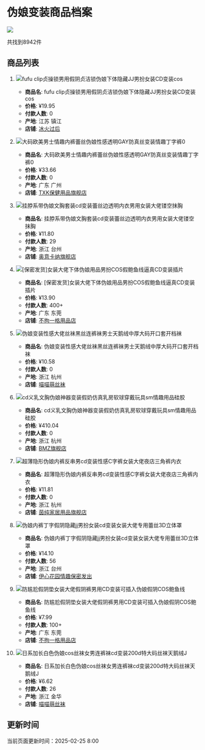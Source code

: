 # 伪娘变装商品档案

![](https://gw.alicdn.com/imgextra/i1/O1CN01frdmVR1MsT6ck7WNX_!!6000000001490-2-tps-112-112.png)

共找到8942件

## 商品列表

1. ![fufu clip贞操锁男用假阴贞洁锁伪娘下体隐藏JJ男扮女装CD变装cos](https://g-search1.alicdn.com/img/bao/uploaded/i4/i4/2209037180089/O1CN01rBMrN21CWoFyJcWcl_!!2209037180089.jpg_.webp)
   - **商品名**: fufu clip贞操锁男用假阴贞洁锁伪娘下体隐藏JJ男扮女装CD变装cos
   - **价格**: ¥19.95
   - **付款人数**: 0
   - **产地**: 江苏 镇江
   - **店铺**: [冰火过后](//store.taobao.com/shop/view_shop.htm?appUid=RAzN8HWZ1sCKi2Yt7KmgBagmhPXv3W52eadcdWWPrF3S6bTdjKC)

2. ![大码欧美男士情趣内裤蕾丝伪娘性感透明GAY防真丝变装情趣丁字裤0](https://g-search1.alicdn.com/img/bao/uploaded/i4/i3/2208815848236/O1CN018U1MNs2Ai8vHO04eM_!!0-item_pic.jpg_.webp)
   - **商品名**: 大码欧美男士情趣内裤蕾丝伪娘性感透明GAY防真丝变装情趣丁字裤0
   - **价格**: ¥33.66
   - **付款人数**: 0
   - **产地**: 广东 广州
   - **店铺**: [TXK保健用品旗舰店](//store.taobao.com/shop/view_shop.htm?appUid=RAzN8HWYAQqnY76HgoGS22KcvqQ1CbXiVZG4SHMm4b6wcNEGUZQ)

3. ![挂脖系带伪娘文胸套装cd变装蕾丝边透明内衣男用女装大佬镂空抹胸](https://g-search1.alicdn.com/img/bao/uploaded/i4/i1/2190460245/O1CN01pL5Rib1DgFyVxxysU_!!0-item_pic.jpg_.webp)
   - **商品名**: 挂脖系带伪娘文胸套装cd变装蕾丝边透明内衣男用女装大佬镂空抹胸
   - **价格**: ¥11.80
   - **付款人数**: 29
   - **产地**: 浙江 台州
   - **店铺**: [奥意卡纳旗舰店](//store.taobao.com/shop/view_shop.htm?appUid=RAzN8HWZzQu4dxufWVGfDfwpM99htskb9khY2UPiE4hWknT4zsC)

4. ![[保密发货]女装大佬下体伪娘用品男扮COS假鲍鱼线逼真CD变装插片](https://g-search3.alicdn.com/img/bao/uploaded/i4/i3/2200679562284/O1CN01okvkD31Sk7VzI0AU9_!!2200679562284.jpg_.webp)
   - **商品名**: [保密发货]女装大佬下体伪娘用品男扮COS假鲍鱼线逼真CD变装插片
   - **价格**: ¥13.90
   - **付款人数**: 400+
   - **产地**: 广东 东莞
   - **店铺**: [不拘一格用品店](//store.taobao.com/shop/view_shop.htm?appUid=RAzN8HWP8Pb8gYm9DUcCRd5Kj9A43EsXgB4C7vU35gjJ6ftPcXy)

5. ![伪娘变装性感大佬丝袜黑丝连裤袜男士天鹅绒中厚大码开口套开档袜](https://g-search3.alicdn.com/img/bao/uploaded/i4/i1/2215085047772/O1CN01cPP0rx27Hd95jH1o7_!!2215085047772.jpg_.webp)
   - **商品名**: 伪娘变装性感大佬丝袜黑丝连裤袜男士天鹅绒中厚大码开口套开档袜
   - **价格**: ¥10.58
   - **付款人数**: 0
   - **产地**: 浙江 杭州
   - **店铺**: [喵喵萌丝袜](//store.taobao.com/shop/view_shop.htm?appUid=RAzN8HWZbmngDxK6CGvgR3eMyToh3Rk5Ltn3QA9nypdqoqxDW5C)

6. ![cd义乳文胸伪娘神器变装假奶仿真乳房软球穿戴玩具sm情趣用品硅胶](https://g-search3.alicdn.com/img/bao/uploaded/i4/i3/2204100545765/O1CN01rjKp3r1sSQ1brV0W1_!!0-item_pic.jpg_.webp)
   - **商品名**: cd义乳文胸伪娘神器变装假奶仿真乳房软球穿戴玩具sm情趣用品硅胶
   - **价格**: ¥410.04
   - **付款人数**: 0
   - **产地**: 浙江 杭州
   - **店铺**: [BMZ旗舰店](//store.taobao.com/shop/view_shop.htm?appUid=RAzN8HWPdGpTFnaVj2akSq8hukaMGnKhiaAP7fbUHt5y6RJfzx1)

7. ![超薄隐形伪娘内裤反串男cd变装性感C字裤女装大佬夜店三角裤内衣](https://g-search3.alicdn.com/img/bao/uploaded/i4/i3/2190460245/O1CN01nxtI0R1DgFyZJE08v_!!0-item_pic.jpg_.webp)
   - **商品名**: 超薄隐形伪娘内裤反串男cd变装性感C字裤女装大佬夜店三角裤内衣
   - **价格**: ¥11.81
   - **付款人数**: 0
   - **产地**: 浙江 杭州
   - **店铺**: [茵纯家居用品旗舰店](//store.taobao.com/shop/view_shop.htm?appUid=RAzN8HWRQcGKCz8XS75TCeVXmPxJUpW45hN9F5e6RM8HAYENpnu)

8. ![伪娘内裤丁字假阴隐藏jj男扮女装cd变装女装大佬专用蕾丝3D立体罩](https://g-search2.alicdn.com/img/bao/uploaded/i4/i4/2042443282/O1CN01651tuD1a7Crkoq9va_!!2042443282.jpg_.webp)
   - **商品名**: 伪娘内裤丁字假阴隐藏jj男扮女装cd变装女装大佬专用蕾丝3D立体罩
   - **价格**: ¥14.10
   - **付款人数**: 56
   - **产地**: 浙江 台州
   - **店铺**: [伊心花园情趣保密发出](//store.taobao.com/shop/view_shop.htm?appUid=RAzN8HWXZCZUxKrL5cRjwzy2JSQzrEtqZGwHNUprgtEurTLhqCa)

9. ![防尴尬假阴垫女装大佬假阴裤男用CD变装可插入伪娘假阴COS鲍鱼线](https://g-search1.alicdn.com/img/bao/uploaded/i4/i2/2200679562284/O1CN01yBV2Ca1Sk7XsySAiq_!!2200679562284.jpg_.webp)
   - **商品名**: 防尴尬假阴垫女装大佬假阴裤男用CD变装可插入伪娘假阴COS鲍鱼线
   - **价格**: ¥7.99
   - **付款人数**: 100+
   - **产地**: 广东 东莞
   - **店铺**: [不拘一格用品店](//store.taobao.com/shop/view_shop.htm?appUid=RAzN8HWP8Pb8gYm9DUcCRd5Kj9A43EsXgB4C7vU35gjJ6ftPcXy)

10. ![日系加长白色伪娘cos丝袜女男连裤袜cd变装200d特大码丝袜天鹅绒J](https://g-search2.alicdn.com/img/bao/uploaded/i4/i4/2215085047772/O1CN01sGbZc827Hd9464Uup_!!2215085047772.jpg_.webp)
    - **商品名**: 日系加长白色伪娘cos丝袜女男连裤袜cd变装200d特大码丝袜天鹅绒J
    - **价格**: ¥6.62
    - **付款人数**: 26
    - **产地**: 浙江 金华
    - **店铺**: [喵喵萌丝袜](//store.taobao.com/shop/view_shop.htm?appUid=RAzN8HWZbmngDxK6CGvgR3eMyToh3Rk5Ltn3QA9nypdqoqxDW5C)

## 更新时间
当前页面更新时间：2025-02-25 8:00